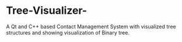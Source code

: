 # Tree-Visualizer-
A Qt and C++ based Contact Management System with visualized tree structures and showing visualization of Binary tree.
